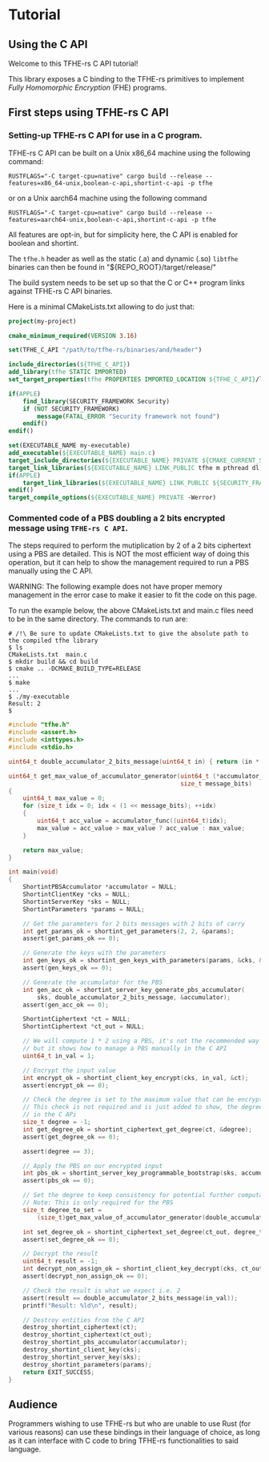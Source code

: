 # Tutorial

## Using the C API

Welcome to this TFHE-rs C API tutorial!

This library exposes a C binding to the TFHE-rs primitives to implement _Fully Homomorphic Encryption_ (FHE) programs.

## First steps using TFHE-rs C API

### Setting-up TFHE-rs C API for use in a C program.

TFHE-rs C API can be built on a Unix x86\_64 machine using the following command:

```shell
RUSTFLAGS="-C target-cpu=native" cargo build --release --features=x86_64-unix,boolean-c-api,shortint-c-api -p tfhe
```

or on a Unix aarch64 machine using the following command

```shell
RUSTFLAGS="-C target-cpu=native" cargo build --release --features=aarch64-unix,boolean-c-api,shortint-c-api -p tfhe
```

All features are opt-in, but for simplicity here, the C API is enabled for boolean and shortint.

The `tfhe.h` header as well as the static (.a) and dynamic (.so) `libtfhe` binaries can then be found in "${REPO\_ROOT}/target/release/"

The build system needs to be set up so that the C or C++ program links against TFHE-rs C API binaries.

Here is a minimal CMakeLists.txt allowing to do just that:

```cmake
project(my-project)

cmake_minimum_required(VERSION 3.16)

set(TFHE_C_API "/path/to/tfhe-rs/binaries/and/header")

include_directories(${TFHE_C_API})
add_library(tfhe STATIC IMPORTED)
set_target_properties(tfhe PROPERTIES IMPORTED_LOCATION ${TFHE_C_API}/libtfhe.a)

if(APPLE)
    find_library(SECURITY_FRAMEWORK Security)
    if (NOT SECURITY_FRAMEWORK)
        message(FATAL_ERROR "Security framework not found")
    endif()
endif()

set(EXECUTABLE_NAME my-executable)
add_executable(${EXECUTABLE_NAME} main.c)
target_include_directories(${EXECUTABLE_NAME} PRIVATE ${CMAKE_CURRENT_SOURCE_DIR})
target_link_libraries(${EXECUTABLE_NAME} LINK_PUBLIC tfhe m pthread dl)
if(APPLE)
    target_link_libraries(${EXECUTABLE_NAME} LINK_PUBLIC ${SECURITY_FRAMEWORK})
endif()
target_compile_options(${EXECUTABLE_NAME} PRIVATE -Werror)
```

### Commented code of a PBS doubling a 2 bits encrypted message using `TFHE-rs C API`.

The steps required to perform the mutiplication by 2 of a 2 bits ciphertext using a PBS are detailed. This is NOT the most efficient way of doing this operation, but it can help to show the management required to run a PBS manually using the C API.

WARNING: The following example does not have proper memory management in the error case to make it easier to fit the code on this page.

To run the example below, the above CMakeLists.txt and main.c files need to be in the same directory. The commands to run are:

```shell
# /!\ Be sure to update CMakeLists.txt to give the absolute path to the compiled tfhe library
$ ls
CMakeLists.txt  main.c
$ mkdir build && cd build
$ cmake .. -DCMAKE_BUILD_TYPE=RELEASE
...
$ make
...
$ ./my-executable
Result: 2
$
```

```c
#include "tfhe.h"
#include <assert.h>
#include <inttypes.h>
#include <stdio.h>

uint64_t double_accumulator_2_bits_message(uint64_t in) { return (in * 2) % 4; }

uint64_t get_max_value_of_accumulator_generator(uint64_t (*accumulator_func)(uint64_t),
                                                size_t message_bits)
{
    uint64_t max_value = 0;
    for (size_t idx = 0; idx < (1 << message_bits); ++idx)
    {
        uint64_t acc_value = accumulator_func((uint64_t)idx);
        max_value = acc_value > max_value ? acc_value : max_value;
    }

    return max_value;
}

int main(void)
{
    ShortintPBSAccumulator *accumulator = NULL;
    ShortintClientKey *cks = NULL;
    ShortintServerKey *sks = NULL;
    ShortintParameters *params = NULL;

    // Get the parameters for 2 bits messages with 2 bits of carry
    int get_params_ok = shortint_get_parameters(2, 2, &params);
    assert(get_params_ok == 0);

    // Generate the keys with the parameters
    int gen_keys_ok = shortint_gen_keys_with_parameters(params, &cks, &sks);
    assert(gen_keys_ok == 0);

    // Generate the accumulator for the PBS
    int gen_acc_ok = shortint_server_key_generate_pbs_accumulator(
        sks, double_accumulator_2_bits_message, &accumulator);
    assert(gen_acc_ok == 0);

    ShortintCiphertext *ct = NULL;
    ShortintCiphertext *ct_out = NULL;

    // We will compute 1 * 2 using a PBS, it's not the recommended way to perform a multiplication,
    // but it shows how to manage a PBS manually in the C API
    uint64_t in_val = 1;

    // Encrypt the input value
    int encrypt_ok = shortint_client_key_encrypt(cks, in_val, &ct);
    assert(encrypt_ok == 0);

    // Check the degree is set to the maximum value that can be encrypted on 2 bits, i.e. 3
    // This check is not required and is just added to show, the degree information can be retrieved
    // in the C APi
    size_t degree = -1;
    int get_degree_ok = shortint_ciphertext_get_degree(ct, &degree);
    assert(get_degree_ok == 0);

    assert(degree == 3);

    // Apply the PBS on our encrypted input
    int pbs_ok = shortint_server_key_programmable_bootstrap(sks, accumulator, ct, &ct_out);
    assert(pbs_ok == 0);

    // Set the degree to keep consistency for potential further computations
    // Note: This is only required for the PBS
    size_t degree_to_set =
        (size_t)get_max_value_of_accumulator_generator(double_accumulator_2_bits_message, 2);

    int set_degree_ok = shortint_ciphertext_set_degree(ct_out, degree_to_set);
    assert(set_degree_ok == 0);

    // Decrypt the result
    uint64_t result = -1;
    int decrypt_non_assign_ok = shortint_client_key_decrypt(cks, ct_out, &result);
    assert(decrypt_non_assign_ok == 0);

    // Check the result is what we expect i.e. 2
    assert(result == double_accumulator_2_bits_message(in_val));
    printf("Result: %ld\n", result);

    // Destroy entities from the C API
    destroy_shortint_ciphertext(ct);
    destroy_shortint_ciphertext(ct_out);
    destroy_shortint_pbs_accumulator(accumulator);
    destroy_shortint_client_key(cks);
    destroy_shortint_server_key(sks);
    destroy_shortint_parameters(params);
    return EXIT_SUCCESS;
}
```

## Audience

Programmers wishing to use TFHE-rs but who are unable to use Rust (for various reasons) can use these bindings in their language of choice, as long as it can interface with C code to bring TFHE-rs functionalities to said language.
